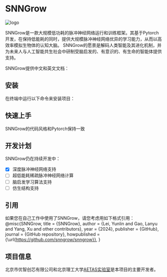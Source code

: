 # SNNGrow
![logo](./docs/source/_static/logo.png)

SNNGrow是一款大规模低功耗的脉冲神经网络运行和训练框架。其基于Pytorch开发，在保持低能耗的同时，提供大规模脉冲神经网络优异的学习能力，从而以高效率模拟生物体的认知大脑。
SNNGrow的愿景是解码人类智能及其进化机制，并为未来人与人工智能共生社会中研制受脑启发的、有意识的、有生命的智能体提供支持。

SNNGrow提供中文和英文文档：

## 安装

在终端中运行以下命令来安装项目：

## 快速上手
SNNGrow的代码风格和Pytorch保持一致

## 开发计划
SNNGrow仍在持续开发中：
- [x] 深度脉冲神经网络支持
- [ ] 超低能耗稀疏脉冲神经网络计算
- [ ] 脑启发学习算法支持
- [ ] 仿生结构支持

## 引用
如果您在自己工作中使用了SNNGrow，请您考虑用如下格式引用：
@misc{SNNGrow,
    title = {SNNGrow},
    author = {Lei, Yunlin and Gao, Lanyu and Yang, Xu and other contributors},
    year = {2024},
    publisher = {GitHub},
    journal = {GitHub repository},
    howpublished = {\url{https://github.com/snngrow/snngrow}},
}

## 项目信息
北京市优智创芯有限公司和北京理工大学[AETAS实验室](https://www.aetasbit.com/)是本项目的主要开发者。